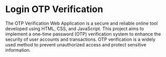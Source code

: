 # Login OTP Verification
 The OTP Verification Web Application is a secure and reliable online tool developed using HTML, CSS, and JavaScript. This project aims to implement a one-time password (OTP) verification system to enhance the security of user accounts and transactions. OTP verification is a widely used method to prevent unauthorized access and protect sensitive information.
